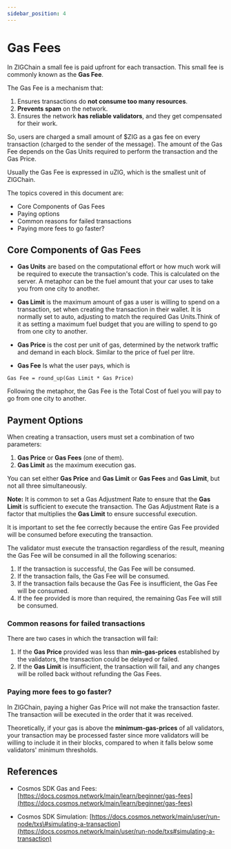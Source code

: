 ```yaml
---
sidebar_position: 4
---
```


# Gas Fees

In ZIGChain a small fee is paid upfront for each transaction. This small fee is commonly known as the **Gas Fee**.

The Gas Fee is a mechanism that:

1. Ensures transactions do **not consume too many resources**.
2. **Prevents spam** on the network.
3. Ensures the network **has reliable validators**, and they get compensated for their work.

So, users are charged a small amount of $ZIG as a gas fee on every transaction (charged to the sender of the message). The amount of the Gas Fee depends on the Gas Units required to perform the transaction and the Gas Price.

Usually the Gas Fee is expressed in uZIG, which is the smallest unit of ZIGChain.

[//]: # "```"
[//]: # "1 uZIG = 0.000001 ZIG"
[//]: # "1,000,000 uZIG = 1 ZIG"
[//]: # "```"

The topics covered in this document are:

- Core Components of Gas Fees
- Paying options
- Common reasons for failed transactions
- Paying more fees to go faster?

<div class="spacer"></div>

## Core Components of Gas Fees

- **Gas Units** are based on the computational effort or how much work will be required to execute the transaction's code. This is calculated on the server. A metaphor can be the fuel amount that your car uses to take you from one city to another.

- **Gas Limit** is the maximum amount of gas a user is willing to spend on a transaction, set when creating the transaction in their wallet. It is normally set to auto, adjusting to match the required Gas Units.Think of it as setting a maximum fuel budget that you are willing to spend to go from one city to another.

- **Gas Price** is the cost per unit of gas, determined by the network traffic and demand in each block. Similar to the price of fuel per litre.

- **Gas Fee** Is what the user pays, which is

```
Gas Fee = round_up(Gas Limit * Gas Price)
```

Following the metaphor, the Gas Fee is the Total Cost of fuel you will pay to go from one city to another.

<div class="spacer"></div>

## Payment Options

When creating a transaction, users must set a combination of two parameters:

1. **Gas Price** or **Gas Fees** (one of them).
2. **Gas Limit** as the maximum execution gas.

You can set either **Gas Price** and **Gas Limit** or **Gas Fees** and **Gas Limit**, but not all three simultaneously.

**Note:** It is common to set a Gas Adjustment Rate to ensure that the **Gas Limit** is sufficient to execute the transaction. The Gas Adjustment Rate is a factor that multiplies the **Gas Limit** to ensure successful execution.

[//]: # "This is explained in detail in the Gas Adjustment section [LINK]."

It is important to set the fee correctly because the entire Gas Fee provided will be consumed before executing the transaction.

The validator must execute the transaction regardless of the result, meaning the Gas Fee will be consumed in all the following scenarios:

1. If the transaction is successful, the Gas Fee will be consumed.
2. If the transaction fails, the Gas Fee will be consumed.
3. If the transaction fails because the Gas Fee is insufficient, the Gas Fee will be consumed.
4. If the fee provided is more than required, the remaining Gas Fee will still be consumed.

### Common reasons for failed transactions

There are two cases in which the transaction will fail:

1. If the **Gas Price** provided was less than **min-gas-prices** established by the validators, the transaction could be delayed or failed.
2. If the **Gas Limit** is insufficient, the transaction will fail, and any changes will be rolled back without refunding the Gas Fees.

### Paying more fees to go faster?

In ZIGChain, paying a higher Gas Price will not make the transaction faster. The transaction will be executed in the order that it was received.

Theoretically, if your gas is above the **minimum-gas-prices** of all validators, your transaction may be processed faster since more validators will be willing to include it in their blocks, compared to when it falls below some validators' minimum thresholds.

<div class="spacer"></div>

## References

- Cosmos SDK Gas and Fees: [https://docs.cosmos.network/main/learn/beginner/gas-fees](https://docs.cosmos.network/main/learn/beginner/gas-fees)

- Cosmos SDK Simulation: [https://docs.cosmos.network/main/user/run-node/txs\#simulating-a-transaction](https://docs.cosmos.network/main/user/run-node/txs#simulating-a-transaction)
